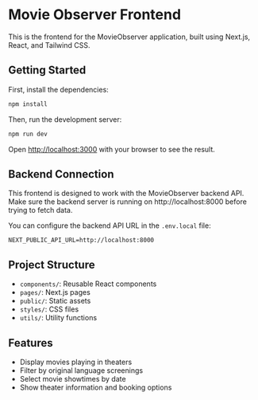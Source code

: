 # Movie Observer Frontend

This is the frontend for the MovieObserver application, built using Next.js, React, and Tailwind CSS.

## Getting Started

First, install the dependencies:

```bash
npm install
```

Then, run the development server:

```bash
npm run dev
```

Open [http://localhost:3000](http://localhost:3000) with your browser to see the result.

## Backend Connection

This frontend is designed to work with the MovieObserver backend API. Make sure the backend server is running on http://localhost:8000 before trying to fetch data.

You can configure the backend API URL in the `.env.local` file:

```
NEXT_PUBLIC_API_URL=http://localhost:8000
```

## Project Structure

- `components/`: Reusable React components
- `pages/`: Next.js pages
- `public/`: Static assets
- `styles/`: CSS files
- `utils/`: Utility functions

## Features

- Display movies playing in theaters
- Filter by original language screenings
- Select movie showtimes by date
- Show theater information and booking options

